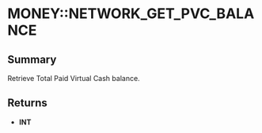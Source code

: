 # MONEY::NETWORK_GET_PVC_BALANCE

## Summary
Retrieve Total Paid Virtual Cash balance.

## Returns
* **INT**